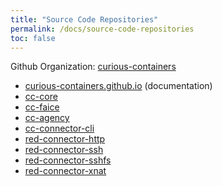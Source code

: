 ```yaml
---
title: "Source Code Repositories"
permalink: /docs/source-code-repositories
toc: false
---
```


Github Organization: [curious-containers](https://github.com/curious-containers)

* [curious-containers.github.io](https://github.com/curious-containers/curious-containers.github.io) (documentation)
* [cc-core](https://github.com/curious-containers/cc-core)
* [cc-faice](https://github.com/curious-containers/cc-faice)
* [cc-agency](https://github.com/curious-containers/cc-agency)
* [cc-connector-cli](https://github.com/curious-containers/cc-connector-cli)
* [red-connector-http](https://github.com/curious-containers/red-connector-http)
* [red-connector-ssh](https://github.com/curious-containers/red-connector-ssh)
* [red-connector-sshfs](https://github.com/curious-containers/red-connector-sshfs)
* [red-connector-xnat](https://github.com/curious-containers/red-connector-xnat)
